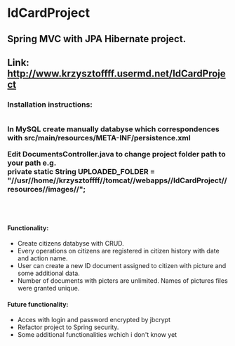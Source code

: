 # IdCardProject

<h2>Spring MVC with JPA Hibernate project.</h2>

<h2>Link:<br>
<a href="http://www.krzysztoffff.usermd.net/IdCardProject" target="blank">
http://www.krzysztoffff.usermd.net/IdCardProject</a></h2>


<h3>Installation instructions: <br><br>

In MySQL create manually databyse which correspondences with
src/main/resources/META-INF/persistence.xml

Edit DocumentsController.java to change project folder path to
your path e.g. <br>
private static String UPLOADED_FOLDER = "//usr//home//krzysztoffff//tomcat//webapps//IdCardProject//resources//images//";
</h3>
<br><br>
<h4>Functionality:</h4>
<ul>
<li>Create citizens databyse with CRUD.</li>
<li>Every operations on citizens are registered in citizen history with date and action name.</li>
<li>User can create a new ID document assigned to citizen with picture and some additional data.</li>
<li>Number of documents with picters are unlimited. Names of pictures files were granted unique.</li>
</ul>
<h4>Future functionality:</h4>
<ul>
<li>Acces with login and password encrypted by jbcrypt</li>
<li>Refactor project to Spring security.</li>
<li>Some additional functionalities wchich i don't know yet</li>
</ul>
